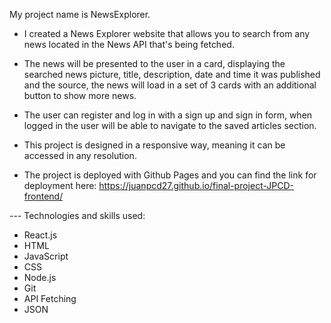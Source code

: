 My project name is NewsExplorer.

* I created a News Explorer website that allows you to search from any news located in the News API that's being fetched.
  
* The news will be presented to the user in a card, displaying the searched news picture, title, description, date and time it was published and the source, the news will load in a set of 3 cards with an additional button to show more news.
  
* The user can register and log in with a sign up and sign in form, when logged in the user will be able to navigate to the saved articles section.

* This project is designed in a responsive way, meaning it can be accessed in any resolution.

* The project is deployed with Github Pages and you can find the link for deployment here: https://juanpcd27.github.io/final-project-JPCD-frontend/

--- Technologies and skills used:

- React.js
- HTML
- JavaScript
- CSS
- Node.js
- Git
- API Fetching
- JSON
